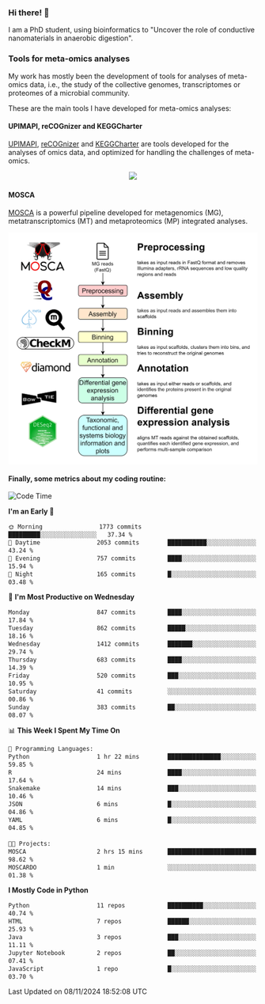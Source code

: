 ### Hi there! 👋

I am a PhD student, using bioinformatics to "Uncover the role of conductive nanomaterials in anaerobic digestion".

### Tools for meta-omics analyses

My work has mostly been the development of tools for analyses of meta-omics data, i.e., the study of the collective genomes, transcriptomes or proteomes of a microbial community.

These are the main tools I have developed for meta-omics analyses:

#### UPIMAPI, reCOGnizer and KEGGCharter

[UPIMAPI](https://github.com/iquasere/UPIMAPI), [reCOGnizer](https://github.com/iquasere/reCOGnizer) and [KEGGCharter](https://github.com/iquasere/KEGGCharter) are tools developed for the analyses of omics data, and optimized for handling the challenges of meta-omics.

<p align="center">
    <img src="assets/annotation_paper.png">
</p>

#### MOSCA

[MOSCA](https://github.com/iquasere/MOSCA) is a powerful pipeline developed for metagenomics (MG), metatranscriptomics (MT) and metaproteomics (MP) integrated analyses.

<p align="center">
    <img src="assets/mosca_workflow.png" align="center" width="700">
</p>


#### Finally, some metrics about my coding routine:

<!--START_SECTION:waka-->
![Code Time](http://img.shields.io/badge/Code%20Time-874%20hrs%2059%20mins-blue)

**I'm an Early 🐤** 

```text
🌞 Morning                1773 commits        █████████░░░░░░░░░░░░░░░░   37.34 % 
🌆 Daytime                2053 commits        ███████████░░░░░░░░░░░░░░   43.24 % 
🌃 Evening                757 commits         ████░░░░░░░░░░░░░░░░░░░░░   15.94 % 
🌙 Night                  165 commits         █░░░░░░░░░░░░░░░░░░░░░░░░   03.48 % 
```
📅 **I'm Most Productive on Wednesday** 

```text
Monday                   847 commits         ████░░░░░░░░░░░░░░░░░░░░░   17.84 % 
Tuesday                  862 commits         █████░░░░░░░░░░░░░░░░░░░░   18.16 % 
Wednesday                1412 commits        ███████░░░░░░░░░░░░░░░░░░   29.74 % 
Thursday                 683 commits         ████░░░░░░░░░░░░░░░░░░░░░   14.39 % 
Friday                   520 commits         ███░░░░░░░░░░░░░░░░░░░░░░   10.95 % 
Saturday                 41 commits          ░░░░░░░░░░░░░░░░░░░░░░░░░   00.86 % 
Sunday                   383 commits         ██░░░░░░░░░░░░░░░░░░░░░░░   08.07 % 
```


📊 **This Week I Spent My Time On** 

```text
💬 Programming Languages: 
Python                   1 hr 22 mins        ███████████████░░░░░░░░░░   59.85 % 
R                        24 mins             ████░░░░░░░░░░░░░░░░░░░░░   17.64 % 
Snakemake                14 mins             ███░░░░░░░░░░░░░░░░░░░░░░   10.46 % 
JSON                     6 mins              █░░░░░░░░░░░░░░░░░░░░░░░░   04.86 % 
YAML                     6 mins              █░░░░░░░░░░░░░░░░░░░░░░░░   04.85 % 

🐱‍💻 Projects: 
MOSCA                    2 hrs 15 mins       █████████████████████████   98.62 % 
MOSCARDO                 1 min               ░░░░░░░░░░░░░░░░░░░░░░░░░   01.38 % 
```

**I Mostly Code in Python** 

```text
Python                   11 repos            ██████████░░░░░░░░░░░░░░░   40.74 % 
HTML                     7 repos             ██████░░░░░░░░░░░░░░░░░░░   25.93 % 
Java                     3 repos             ███░░░░░░░░░░░░░░░░░░░░░░   11.11 % 
Jupyter Notebook         2 repos             ██░░░░░░░░░░░░░░░░░░░░░░░   07.41 % 
JavaScript               1 repo              █░░░░░░░░░░░░░░░░░░░░░░░░   03.70 % 
```




 Last Updated on 08/11/2024 18:52:08 UTC
<!--END_SECTION:waka-->
